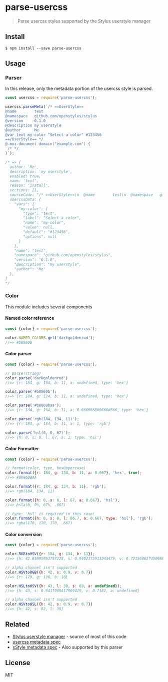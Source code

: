 # parse-usercss
> Parse usercss styles supported by the Stylus userstyle manager


## Install

```
$ npm install --save parse-usercss
```


## Usage

### Parser

In this release, only the metadata portion of the usercss style is parsed.

```js
const usercss = require('parse-usercss');

usercss.parseMeta(`/* ==UserStyle==
@name        test
@namespace   github.com/openstyles/stylus
@version     0.1.0
@description my userstyle
@author      Me
@var text my-color "Select a color" #123456
==/UserStyle== */
@-moz-document domain("example.com") {
 /* */
}`);

/* => {
  author: 'Me',
  description: 'my userstyle',
  enabled: true,
  name: 'test',
  reason: 'install',
  sections: [],
  sourceCode: "/* ==UserStyle==\n  @name        test\n  @namespace   github.com/openstyles/stylus\n  @version     0.1.0\n  @description my userstyle\n  @author      Me\n  @var color font-color 'Font-color' #123456\n  ==/UserStyle==\n *\/\n  @-moz-document domain("example.com") {\n   /* *\/\n  }",
  usercssData: {
    "vars": {
      "my-color": {
        "type": "text",
        "label": "Select a color",
        "name": "my-color",
        "value": null,
        "default": "#123456",
        "options": null
      }
    },
    "name": "test",
    "namespace": "github.com/openstyles/stylus",
    "version": "0.1.0",
    "description": "my userstyle",
    "author": "Me"
  },
}
*/
```

### Color

This module includes several components

#### Named color reference

```js
const {color} = require('parse-usercss');

color.NAMED_COLORS.get('darkgoldenrod');
//=> #b8860b
```

#### Color parser

```js
const {color} = require('parse-usercss');

// parse(string)
color.parse('darkgoldenrod')
//=> {r: 184, g: 134, b: 11, a: undefined, type: 'hex'}

color.parse('#b8860b');
//=> {r: 184, g: 134, b: 11, a: undefined, type: 'hex'}

color.parse('#b8860baa');
//=> {r: 184, g: 134, b: 11, a: 0.6666666666666666, type: 'hex'}

color.parse('rgb(184, 134, 11)');
//=> {r: 184, g: 134, b: 11, a: 1, type: 'rgb'}

color.parse('hsl(0, 0, 67)');
//=> {h: 0, s: 0, l: 67, a: 1, type: 'hsl'}
```

#### Color Formatter

```js
const {color} = require('parse-usercss');

// format(color, type, hexUppercase)
color.format({r: 184, g: 134, b: 11, a: 0.667}, 'hex', true);
//=> #B8860BAA

color.format({r: 184, g: 134, b: 11}, 'rgb');
//=> rgb(184, 134, 11)

color.format({h: 0, s: 0, l: 67, a: 0.667}, 'hsl');
//=> hsla(0, 0%, 67%, .667)

// type: 'hsl' is required in this case!
color.format({h: 0, s: 0, l: 66.7, a: 0.667, type: 'hsl'}, 'rgb');
//=> rgba(170, 170, 170, .667)
```

#### Color conversion

```js
const {color} = require('parse-usercss');

color.RGBtoHSV({r: 184, g: 134, b: 11});
//=> {h: 42.65895953757225, s: 0.9402173913043479, v: 0.7215686274509804, a: undefined}

// alpha channel isn't supported
color.HSVtoRGB({h: 42, s: 0.9, v: 0.7})
//=> {r: 179, g: 130, b: 18}

color.HSLtoHSV({h: 43, l: 38, s: 89, a: undefined});
//=> {h: 43, s: 0.9417989417989419, v: 0.7182, a: undefined}

// alpha channel isn't supported
color.HSVtoHSL({h: 42, s: 0.9, v: 0.7})
//=> {h: 42, s: 82, l: 39}
```

## Related

- [Stylus userstyle manager](https://github.com/openstyles/stylus) - source of most of this code
- [usercss metadata spec](https://github.com/openstyles/stylus/wiki/Usercss)
- [xStyle metadata spec](https://github.com/FirefoxBar/xStyle/wiki/Style-format#userless-representation) - Also supported by this parser

## License

MIT
